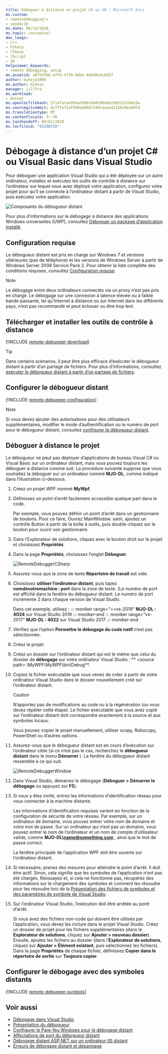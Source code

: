 ```yaml
---
title: Déboguer à distance un projet C# ou VB | Microsoft Docs
ms.custom:
- remotedebugging"=
- seodec18
ms.date: 08/14/2018
ms.topic: conceptual
dev_langs:
- C++
- FSharp
- CSharp
- JScript
- VB
helpviewer_keywords:
- remote debugging, setup
ms.assetid: a9753fbb-e7f4-47f0-9dbe-9de90c6c8457
author: mikejo5000
ms.author: mikejo
manager: jillfra
ms.workload:
- dotnet
ms.openlocfilehash: 5f147acae956ad380c6e85984de29d5316394c0a
ms.sourcegitcommit: 6cfffa72af599a9d667249caaaa411bb28ea69fd
ms.translationtype: MT
ms.contentlocale: fr-FR
ms.lasthandoff: 09/02/2020
ms.locfileid: "92298728"
---
```

# <a name="remote-debugging-a-c-or-visual-basic-project-in-visual-studio"></a>Débogage à distance d’un projet C# ou Visual Basic dans Visual Studio
Pour déboguer une application Visual Studio qui a été déployée sur un autre ordinateur, installez et exécutez les outils de contrôle à distance sur l’ordinateur sur lequel vous avez déployé votre application, configurez votre projet pour qu’il se connecte à l’ordinateur distant à partir de Visual Studio, puis exécutez votre application.

![Composants du débogueur distant](../debugger/media/remote-debugger-client-apps.png "Remote_debugger_components")

Pour plus d’informations sur le débogage à distance des applications Windows universelles (UWP), consultez [Déboguer un package d’application installé](debug-installed-app-package.md).

## <a name="requirements"></a>Configuration requise

Le débogueur distant est pris en charge sur Windows 7 et versions ultérieures (pas de téléphone) et les versions de Windows Server à partir de Windows Server 2008 Service Pack 2. Pour obtenir la liste complète des conditions requises, consultez [Configuration requise](../debugger/remote-debugging.md#requirements_msvsmon).

> [!NOTE]
> Le débogage entre deux ordinateurs connectés via un proxy n’est pas pris en charge. Le débogage sur une connexion à latence élevée ou à faible bande passante, tel qu’Internet à distance ou sur Internet dans les différents pays, n’est pas recommandé et peut échouer ou être trop lent.

## <a name="download-and-install-the-remote-tools"></a>Télécharger et installer les outils de contrôle à distance

[!INCLUDE [remote-debugger-download](../debugger/includes/remote-debugger-download.md)]

> [!TIP]
> Dans certains scénarios, il peut être plus efficace d’exécuter le débogueur distant à partir d’un partage de fichiers. Pour plus d’informations, consultez [exécuter le débogueur distant à partir d’un partage de fichiers](../debugger/remote-debugging.md#fileshare_msvsmon).

## <a name="set-up-the-remote-debugger"></a><a name="BKMK_setup"></a> Configurer le débogueur distant

[!INCLUDE [remote-debugger-configuration](../debugger/includes/remote-debugger-configuration.md)]

> [!NOTE]
> Si vous devez ajouter des autorisations pour des utilisateurs supplémentaires, modifier le mode d’authentification ou le numéro de port pour le débogueur distant, consultez [configurer le débogueur distant](../debugger/remote-debugging.md#configure_msvsmon).

## <a name="remote-debug-the-project"></a><a name="remote_csharp"></a> Déboguer à distance le projet
Le débogueur ne peut pas déployer d’applications de bureau Visual C# ou Visual Basic sur un ordinateur distant, mais vous pouvez toujours les déboguer à distance comme suit. La procédure suivante suppose que vous souhaitez la déboguer sur un ordinateur nommé **MJO-DL**, comme indiqué dans l’illustration ci-dessous.

1. Créez un projet WPF nommé **MyWpf**.

2. Définissez un point d’arrêt facilement accessible quelque part dans le code.

    Par exemple, vous pouvez définir un point d’arrêt dans un gestionnaire de boutons. Pour ce faire, Ouvrez MainWindow. xaml, ajoutez un contrôle Button à partir de la boîte à outils, puis double-cliquez sur le bouton pour ouvrir son gestionnaire.

3. Dans l’Explorateur de solutions, cliquez avec le bouton droit sur le projet et choisissez **Propriétés**.

4. Dans la page **Propriétés**, choisissez l’onglet **Déboguer**.

    ![RemoteDebuggerCSharp](../debugger/media/remotedebuggercsharp.png "RemoteDebuggerCSharp")

5. Assurez-vous que la zone de texte **Répertoire de travail** est vide.

6. Choisissez **utiliser l’ordinateur distant**, puis tapez **nomdevotremachine : port** dans la zone de texte. (Le numéro de port est affiché dans la fenêtre du débogueur distant. Le numéro de port incrémente 2 dans chaque version de Visual Studio.

    Dans cet exemple, utilisez :
    ::: moniker range=">=vs-2019"
    **MJO-DL : 4024** sur Visual Studio 2019
    ::: moniker-end
    ::: moniker range="vs-2017"
    **MJO-DL : 4022** sur Visual Studio 2017
    ::: moniker-end

7. Vérifiez que l’option **Permettre le débogage du code natif** n’est pas sélectionnée.

8. Créez le projet.

9. Créez un dossier sur l’ordinateur distant qui est le même que celui du dossier de **débogage** sur votre ordinateur Visual Studio : ** \<source path> \MyWPF\MyWPF\bin\Debug**.

10. Copiez le fichier exécutable que vous venez de créer à partir de votre ordinateur Visual Studio dans le dossier nouvellement créé sur l’ordinateur distant.

    > [!CAUTION]
    > N’apportez pas de modifications au code ou à la régénération (ou vous devez répéter cette étape). Le fichier exécutable que vous avez copié sur l’ordinateur distant doit correspondre exactement à la source et aux symboles locaux.

    Vous pouvez copier le projet manuellement, utiliser xcopy, Robocopy, PowerShell ou d’autres options.

11. Assurez-vous que le débogueur distant est en cours d’exécution sur l’ordinateur cible (si ce n’est pas le cas, recherchez le **débogueur distant** dans le menu **Démarrer** ). La fenêtre du débogueur distant ressemble à ce qui suit.

     ![RemoteDebuggerWindow](../debugger/media/remotedebuggerwindow.png "RemoteDebuggerWindow")

12. Dans Visual Studio, démarrez le débogage (**Déboguer > Démarrer le débogage** ou appuyez sur **F5**).

13. Si vous y êtes invité, entrez les informations d’identification réseau pour vous connecter à la machine distante.

     Les informations d’identification requises varient en fonction de la configuration de sécurité de votre réseau. Par exemple, sur un ordinateur de domaine, vous pouvez entrer votre nom de domaine et votre mot de passe. Sur un ordinateur qui n’est pas un domaine, vous pouvez entrer le nom de l’ordinateur et un nom de compte d’utilisateur valide, comme <strong>MJO-DL\name@something.com</strong> , ainsi que le mot de passe correct.

     La fenêtre principale de l’application WPF doit être ouverte sur l’ordinateur distant.

14. Si nécessaire, prenez des mesures pour atteindre le point d’arrêt. Il doit être actif. Sinon, cela signifie que les symboles de l’application n’ont pas été chargés. Réessayez et, si cela ne fonctionne pas, récupérez des informations sur le chargement des symboles et comment les résoudre pour les résoudre lors de la [Présentation des fichiers de symboles et des paramètres de symbole de Visual Studio](https://devblogs.microsoft.com/devops/understanding-symbol-files-and-visual-studios-symbol-settings/).

15. Sur l’ordinateur Visual Studio, l’exécution doit être arrêtée au point d’arrêt.

    Si vous avez des fichiers non-code qui doivent être utilisés par l’application, vous devez les inclure dans le projet Visual Studio. Créez un dossier de projet pour les fichiers supplémentaires (dans le **Explorateur de solutions**, cliquez sur **Ajouter > nouveau dossier**). Ensuite, ajoutez les fichiers au dossier (dans l’**Explorateur de solutions**, cliquez sur **Ajouter > Élément existant**, puis sélectionnez les fichiers). Dans la page **Propriétés** de chaque fichier, définissez **Copier dans le répertoire de sortie** sur **Toujours copier**.

## <a name="set-up-debugging-with-remote-symbols"></a>Configurer le débogage avec des symboles distants

[!INCLUDE [remote-debugger-symbols](../debugger/includes/remote-debugger-symbols.md)]

## <a name="see-also"></a>Voir aussi
- [Débogage dans Visual Studio](../debugger/index.yml)
- [Présentation du débogueur](../debugger/debugger-feature-tour.md)
- [Configurer le Pare-feu Windows pour le débogage distant](../debugger/configure-the-windows-firewall-for-remote-debugging.md)
- [Affectations de port du débogueur distant](../debugger/remote-debugger-port-assignments.md)
- [Débogage distant ASP.NET sur un ordinateur IIS distant](../debugger/remote-debugging-aspnet-on-a-remote-iis-computer.md)
- [Erreurs de débogage distant et dépannage](../debugger/remote-debugging-errors-and-troubleshooting.md)